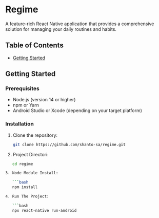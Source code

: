 # Regime

A feature-rich React Native application that provides a comprehensive solution for managing your daily routines and habits.

## Table of Contents

- [Getting Started](#getting-started)

## Getting Started

### Prerequisites

- Node.js (version 14 or higher)
- npm or Yarn
- Android Studio or Xcode (depending on your target platform)

### Installation

1. Clone the repository:

   ```bash
   git clone https://github.com/shanto-sa/regime.git

2. Project Directori:

```bash
   cd regime

3. Node Module Install:

   ```bash
   npm install

4. Run The Project:

   ```bash
   npx react-native run-android